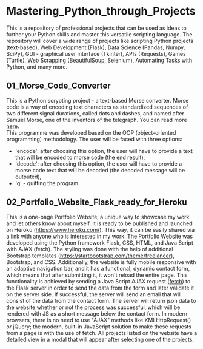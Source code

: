 # Mastering_Python_through_Projects
This is a repository of professional projects that can be used as ideas to further your Python skills and master this
versatile scripting language. The repository will cover a wide range of projects like scripting Python projects (text-based), Web Development (Flask), Data Science (Pandas, Numpy, SciPy), GUI - graphical user interface (Tkinter), APIs (Requests), Games (Turtle), Web Scrapping (BeautifulSoup, Selenium), Automating Tasks with Python, and many more.


## 01_Morse_Code_Converter
This is a Python scrypting project - a text-based Morse converter.
Morse code is a way of encoding text characters as standardized sequences of two different signal durations, called dots and dashes, and named after Samuel Morse, one of the inventors of the telegraph.
You can read more [here](https://en.wikipedia.org/wiki/Morse_code).</br>
This programme was developed based on the OOP (object-oriented programming) methodology.
The user will be faced with three options:</br>
- 'encode': after choosing this option, the user will have to provide a text that will be encoded to morse code (the end result),</br>
- 'decode': after choosing this option, the user will have to provide a morse code text that will be decoded (the decoded message will be outputed),</br>
- 'q' - quitting the program.</br>
 

## 02_Portfolio_Website_Flask_ready_for_Heroku
This is a one-page Portfolio Website, a unique way to showcase my work and let others know about myself. It is ready to be published and launched on Heroku (https://www.heroku.com/). This way, it can be easily shared via a link with anyone who is interested in my work. The Portfolio Website was developed using the Python framework Flask, CSS, HTML, and Java Script with AJAX (fetch). The styling was done with the help of additional Bootstrap templates (https://startbootstrap.com/theme/freelancer), Bootstrap, and CSS. Additionally, the website is fully mobile responsive with an adaptive navigation bar, and it has a functional, dynamic contact form, which means that after submitting it, it won't reload the entire page. This functionality is achieved by sending a Java Script AJAX request ([fetch](https://developer.mozilla.org/en-US/docs/Web/API/Fetch_API)) to the Flask server in order to send the data from the form and later validate it on the server side. If successful, the server will send an email that will consist of the data from the contact form. The server will return json data to the website whether or not the process was successful, which will be rendered with JS as a short message below the contact form. In modern browsers, there is no need to use "AJAX" methods like XMLHttpRequest() or jQuery; the modern, built-in JavaScript solution to make these requests from a page is with the use of fetch. All projects listed on the website have a detailed view in a modal that will appear after selecting one of the projects.